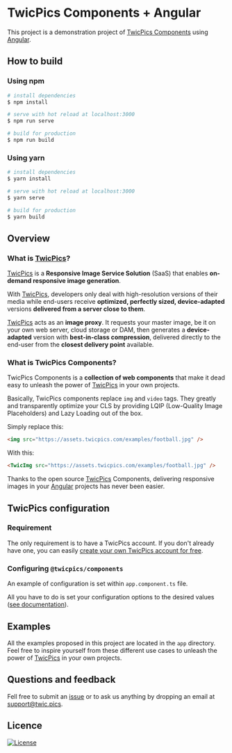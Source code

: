 # TwicPics Components + Angular

This project is a demonstration project of [TwicPics Components](https://www.twicpics.com/docs/components/angular?utm_source=github&utm_medium=organic&utm_campaign=components) using [Angular](https://angular.io/).

## How to build

### Using npm

```bash
# install dependencies
$ npm install

# serve with hot reload at localhost:3000
$ npm run serve

# build for production
$ npm run build
```

### Using yarn

```bash
# install dependencies
$ yarn install

# serve with hot reload at localhost:3000
$ yarn serve

# build for production
$ yarn build
```

## Overview

<div id='what-is-twicpics'/>

### What is [TwicPics](https://www.twicpics.com/?utm_source=github&utm_medium=organic&utm_campaign=components)?

[TwicPics](https://www.twicpics.com/?utm_source=github&utm_medium=organic&utm_campaign=components) is a **Responsive Image Service Solution** (SaaS) that enables **on-demand responsive image generation**.

With [TwicPics](https://www.twicpics.com/?utm_source=github&utm_medium=organic&utm_campaign=components), developers only deal with high-resolution versions of their media while end-users receive **optimized, perfectly sized, device-adapted** versions **delivered from a server close to them**.

[TwicPics](https://www.twicpics.com/?utm_source=github&utm_medium=organic&utm_campaign=components) acts as an **image proxy**. It requests your master image, be it on your own web server, cloud storage or DAM, then generates a **device-adapted** version with **best-in-class compression**, delivered directly to the end-user from the **closest delivery point** available.

<div id='what-is-twicpics-components'/>

### What is TwicPics Components?

TwicPics Components is a **collection of web components** that make it dead easy to unleash the power of [TwicPics](https://www.twicpics.com/?utm_source=github&utm_medium=organic&utm_campaign=components) in your own projects.

Basically, TwicPics components replace `img` and `video` tags. They greatly and transparently optimize your CLS by providing LQIP (Low-Quality Image Placeholders) and Lazy Loading out of the box.

Simply replace this:

```html
<img src="https://assets.twicpics.com/examples/football.jpg" />
```

With this:

```html
<TwicImg src="https://assets.twicpics.com/examples/football.jpg" />
```

Thanks to the open source [TwicPics](https://www.twicpics.com/?utm_source=github&utm_medium=organic&utm_campaign=components) Components, delivering responsive images in your [Angular](https://angular.io/) projects has never been easier.

## TwicPics configuration

<div id='create-an-account'/>

### Requirement

The only requirement is to have a TwicPics account.
If you don't already have one, you can easily [create your own TwicPics account for free](https://account.twicpics.com/signup).

### Configuring `@twicpics/components`

An example of configuration is set within `app.component.ts` file.

All you have to do is set your configuration options to the desired values ([see documentation](https://www.twicpics.com/docs/components/angular?utm_source=github&utm_medium=organic&utm_campaign=components#setup-options)).

## Examples

All the examples proposed in this project are located in the `app` directory.
Feel free to inspire yourself from these different use cases to unleash the power of [TwicPics](https://www.twicpics.com/) in your own projects.

## Questions and feedback

Fell free to submit an [issue](https://github.com/TwicPics/components/issues) or to ask us anything by dropping an email at [support@twic.pics](mailto:support@twic.pics).

## Licence

[![License][license-image]][license-url]

[license-image]: https://img.shields.io/npm/l/@twicpics/components.svg?style=flat-square
[license-url]: https://raw.githubusercontent.com/twicpics/components/master/LICENSE
